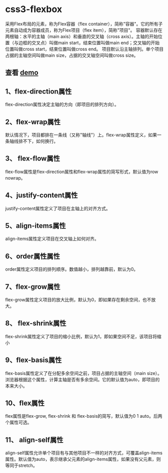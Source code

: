 # css3-flexbox
采用Flex布局的元素，称为Flex容器（flex container），简称"容器"。它的所有子元素自动成为容器成员，称为Flex项目（flex item），简称"项目"。
容器默认存在两根轴：水平的主轴（main axis）和垂直的交叉轴（cross axis）。主轴的开始位置（与边框的交叉点）叫做main start，结束位置叫做main end；交叉轴的开始位置叫做cross start，结束位置叫做cross end。
项目默认沿主轴排列。单个项目占据的主轴空间叫做main size，占据的交叉轴空间叫做cross size。

## 查看 <a href="index.html">demo</a>
## 1、flex-direction属性
flex-direction属性决定主轴的方向（即项目的排列方向）。

## 2、flex-wrap属性
默认情况下，项目都排在一条线（又称"轴线"）上。flex-wrap属性定义，如果一条轴线排不下，如何换行。

## 3、 flex-flow属性
flex-flow属性是flex-direction属性和flex-wrap属性的简写形式，默认值为row nowrap。

## 4、justify-content属性
justify-content属性定义了项目在主轴上的对齐方式。

## 5、align-items属性
align-items属性定义项目在交叉轴上如何对齐。

## 6、order属性属性
order属性定义项目的排列顺序。数值越小，排列越靠前，默认为0。

## 7、flex-grow属性
flex-grow属性定义项目的放大比例，默认为0，即如果存在剩余空间，也不放大。

## 8、 flex-shrink属性
flex-shrink属性定义了项目的缩小比例，默认为1，即如果空间不足，该项目将缩小

## 9、flex-basis属性
flex-basis属性定义了在分配多余空间之前，项目占据的主轴空间（main size）。浏览器根据这个属性，计算主轴是否有多余空间。它的默认值为auto，即项目的本来大小。

## 10、flex属性
flex属性是flex-grow, flex-shrink 和 flex-basis的简写，默认值为0 1 auto。后两个属性可选。

## 11、 align-self属性
align-self属性允许单个项目有与其他项目不一样的对齐方式，可覆盖align-items属性。默认值为auto，表示继承父元素的align-items属性，如果没有父元素，则等同于stretch。
